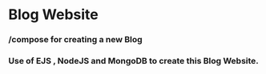 # Blog Website

### /compose for creating a new Blog

### Use of EJS , NodeJS and MongoDB to create this Blog Website.
